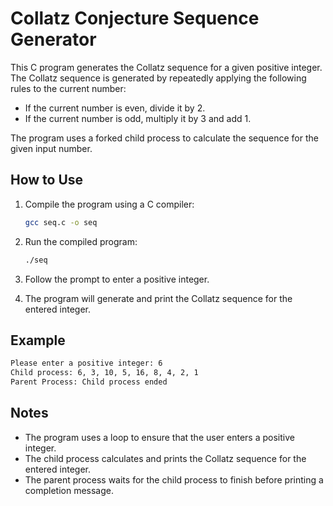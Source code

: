 # Collatz Conjecture Sequence Generator

This C program generates the Collatz sequence for a given positive integer. The Collatz sequence is generated by repeatedly applying the following rules to the current number:

- If the current number is even, divide it by 2.
- If the current number is odd, multiply it by 3 and add 1.

The program uses a forked child process to calculate the sequence for the given input number.

## How to Use

1. Compile the program using a C compiler:

   ```bash
   gcc seq.c -o seq
   ```

2. Run the compiled program:

   ```bash
   ./seq
   ```

3. Follow the prompt to enter a positive integer.

4. The program will generate and print the Collatz sequence for the entered integer.

## Example

```bash
Please enter a positive integer: 6
Child process: 6, 3, 10, 5, 16, 8, 4, 2, 1
Parent Process: Child process ended
```

## Notes

- The program uses a loop to ensure that the user enters a positive integer.
- The child process calculates and prints the Collatz sequence for the entered integer.
- The parent process waits for the child process to finish before printing a completion message.